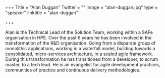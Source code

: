 +++
Title = "Alan Duggan"
Twitter = ""
image = "alan-duggan.jpg"
type = "speaker"
linktitle = "alan-duggan"

+++

<p>Alan is the Technical Lead of the Solution Team, working within a SAFe organisation in HPE. Over the past 6 years he has been involved in the transformation of the R&D organisation. Going from a disparate group of monolithic applications, working in a waterfall model, building towards a consolidated, micro-services architecture, in a scaled agile framework. During this transformation he has transitioned from a developer, to scrum master, to a tech lead. He is an evangelist for agile development practices, communities of practice and continuous delivery methodologies.<p>
